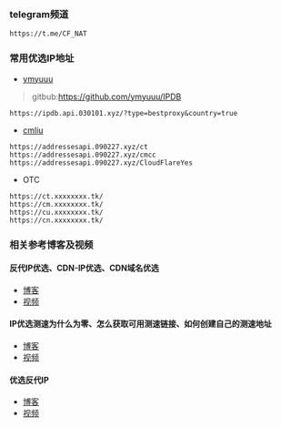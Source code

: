 ### telegram频道

```
https://t.me/CF_NAT
```

### 常用优选IP地址

* [ymyuuu](https://ipdb.api.030101.xyz/)

> gitbub:https://github.com/ymyuuu/IPDB

```
https://ipdb.api.030101.xyz/?type=bestproxy&country=true

```

* [cmliu](https://cf.090227.xyz/)

```
https://addressesapi.090227.xyz/ct
https://addressesapi.090227.xyz/cmcc
https://addressesapi.090227.xyz/CloudFlareYes
```

* OTC

```
https://ct.xxxxxxxx.tk/
https://cm.xxxxxxxx.tk/
https://cu.xxxxxxxx.tk/
https://cn.xxxxxxxx.tk/
```
### 相关参考博客及视频
#### 反代IP优选、CDN-IP优选、CDN域名优选

* [博客](https://www.smallstep.one/article/cf-cdn-ip-youxuan)
* [视频](https://youtu.be/ngiXH9YuByQ)

#### IP优选测速为什么为零、怎么获取可用测速链接、如何创建自己的测速地址

* [博客](https://www.smallstep.one/article/ip-test-address)
* [视频](https://youtu.be/-rOZEURBN20)

#### 优选反代IP

* [博客](https://bulianglin.com/archives/newcdn.html)
* [视频](https://youtu.be/NbruiJShUCE)
